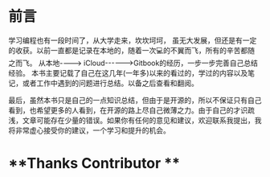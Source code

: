 # 前言

学习编程也有一段时间了，从大学走来，坎坎坷坷， 虽无大发展，但还是有一定的收获。以前一直都是记录在本地的，随着一次💻的不翼而飞，所有的辛苦都随之而飞。 从本地----&gt; iCloud------&gt;Gitbook的经历，一步一步完善自己总结经验。 本书主要记载了自己在这几年\(一年多\)以来的看过的，学过的内容以及笔记，或者工作中遇到的问题进行总结。以备之后查看和翻阅。

最后，虽然本书只是自己的一点知识总结，但由于是开源的，所以不保证只有自己看到，也希望更多的人看到，在开源的路上尽自己微薄之力。由于自己的才识疏浅，文章可能存在少量的错误。如果你有任何的意见和建议，欢迎联系我提出，我将非常虚心接受你的建议，一个学习和提升的机会。  



# **Thanks Contributor **



# 



